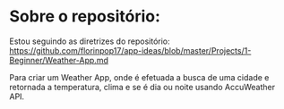 # Sobre o repositório:

Estou seguindo as diretrizes do repositório:
https://github.com/florinpop17/app-ideas/blob/master/Projects/1-Beginner/Weather-App.md

Para criar um Weather App, onde é efetuada a busca de uma cidade e retornada a temperatura, clima e se é dia ou noite usando AccuWeather API.
